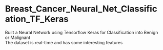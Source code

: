 # Breast_Cancer_Neural_Net_Classification_TF_Keras
Built a Neural Network using Tensorflow Keras for Classification into Benign or Malignant   
The dataset is real-time and has some interesting features
